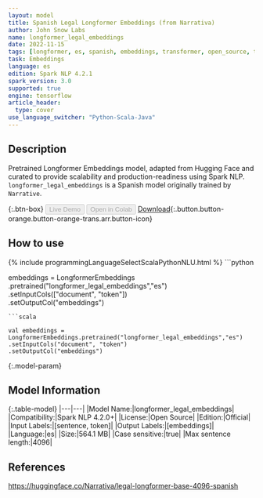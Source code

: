 ```yaml
---
layout: model
title: Spanish Legal Longformer Embeddings (from Narrativa)
author: John Snow Labs
name: longformer_legal_embeddings
date: 2022-11-15
tags: [longformer, es, spanish, embeddings, transformer, open_source, tensorflow]
task: Embeddings
language: es
edition: Spark NLP 4.2.1
spark_version: 3.0
supported: true
engine: tensorflow
article_header:
  type: cover
use_language_switcher: "Python-Scala-Java"
---
```


## Description

Pretrained Longformer Embeddings model, adapted from Hugging Face and curated to provide scalability and production-readiness using Spark NLP. `longformer_legal_embeddings` is a Spanish model originally trained by `Narrative`.

{:.btn-box}
<button class="button button-orange" disabled>Live Demo</button>
<button class="button button-orange" disabled>Open in Colab</button>
[Download](https://s3.amazonaws.com/auxdata.johnsnowlabs.com/public/models/longformer_legal_embeddings_es_4.2.0_3.0_1668492586700.zip){:.button.button-orange.button-orange-trans.arr.button-icon}

## How to use



<div class="tabs-box" markdown="1">
{% include programmingLanguageSelectScalaPythonNLU.html %}
```python

 embeddings = LongformerEmbeddings\
.pretrained("longformer_legal_embeddings","es")\
.setInputCols(["document", "token"])\
.setOutputCol("embeddings")

```
```scala

val embeddings = LongformerEmbeddings.pretrained("longformer_legal_embeddings","es")
.setInputCols("document", "token") 
.setOutputCol("embeddings")

```
</div>

{:.model-param}
## Model Information

{:.table-model}
|---|---|
|Model Name:|longformer_legal_embeddings|
|Compatibility:|Spark NLP 4.2.0+|
|License:|Open Source|
|Edition:|Official|
|Input Labels:|[sentence, token]|
|Output Labels:|[embeddings]|
|Language:|es|
|Size:|564.1 MB|
|Case sensitive:|true|
|Max sentence length:|4096|

## References

https://huggingface.co/Narrativa/legal-longformer-base-4096-spanish
